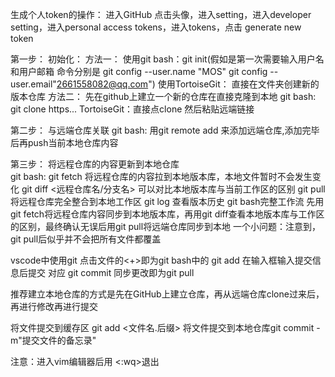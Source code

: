 生成个人token的操作：
进入GitHub
点击头像，进入setting，进入developer setting，进入personal access tokens，进入tokens，点击 generate new token 

第一步：
    初始化：
        方法一：
            使用git bash：git init(假如是第一次需要输入用户名和用户邮箱 命令分别是 git config --user.name "MOS" git config --user.email"2661558082@qq.com")
            使用TortoiseGit：  直接在文件夹创建新的版本仓库
        方法二：
            先在github上建立一个新的仓库在直接克隆到本地 
            git bash: git clone https... 
            TortoiseGit：直接点clone 然后粘贴远端链接
            

第二步：
与远端仓库关联
    git bash: 用git remote add <name> <url>来添加远端仓库,添加完毕后再push当前本地仓库内容

第三步：
将远程仓库的内容更新到本地仓库  
    git bash: git fetch 将远程仓库的内容拉到本地版本库，本地文件暂时不会发生变化
              git diff <远程仓库名/分支名> 可以对比本地版本库与当前工作区的区别
              git pull 将远程仓库完全整合到本地工作区
              git log  查看版本历史
    git bash完整工作流 先用 git fetch将远程仓库内容同步到本地版本库，再用git diff查看本地版本库与工作区的区别，最终确认无误后用git pull将远端仓库同步到本地
    一个小问题：注意到，git pull后似乎并不会把所有文件都覆盖



vscode中使用git
点击文件的<+>即为git bash中的 git add 
在输入框输入提交信息后提交 对应 git commit
同步更改即为git pull

推荐建立本地仓库的方式是先在GitHub上建立仓库，再从远端仓库clone过来后，再进行修改再进行提交

将文件提交到缓存区 git add <文件名.后缀>   将文件提交到本地仓库git commit -m"提交文件的备忘录"

注意：进入vim编辑器后用 <:wq>退出 

